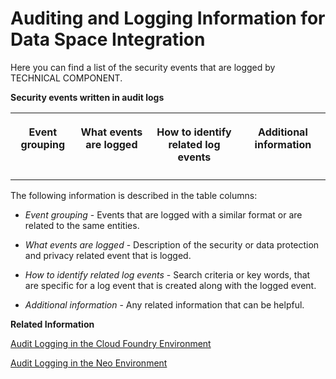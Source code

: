 <!-- loio5e2d65076ea549589b088e2af765c316 -->

# Auditing and Logging Information for Data Space Integration

Here you can find a list of the security events that are logged by TECHNICAL COMPONENT.

**Security events written in audit logs**


<table>
<tr>
<th valign="top">

Event grouping

</th>
<th valign="top">

What events are logged

</th>
<th valign="top">

How to identify related log events

</th>
<th valign="top">

Additional information

</th>
</tr>
<tr>
<td valign="top">



</td>
<td valign="top">



</td>
<td valign="top">



</td>
<td valign="top">



</td>
</tr>
</table>



The following information is described in the table columns:

-   *Event grouping* - Events that are logged with a similar format or are related to the same entities.

-   *What events are logged* - Description of the security or data protection and privacy related event that is logged.

-   *How to identify related log events* - Search criteria or key words, that are specific for a log event that is created along with the logged event.

-   *Additional information* - Any related information that can be helpful.


**Related Information**  


[Audit Logging in the Cloud Foundry Environment](https://help.sap.com/viewer/65de2977205c403bbc107264b8eccf4b/Cloud/en-US/f92c86ab11f6474ea5579d839051c334.html)

[Audit Logging in the Neo Environment](https://help.sap.com/viewer/ea72206b834e4ace9cd834feed6c0e09/Cloud/en-US/02c39712c1064c96b37c1ea5bc9420dc.html)

